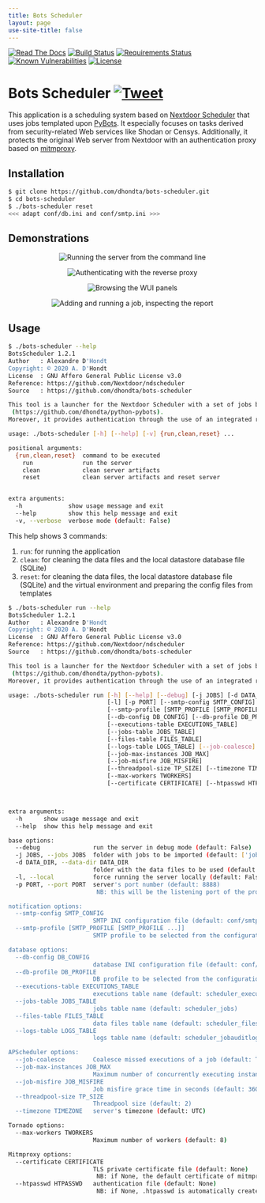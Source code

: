 ```yaml
---
title: Bots Scheduler
layout: page
use-site-title: false
---
```

[![Read The Docs](https://readthedocs.org/projects/bots-scheduler/badge/?version=latest)](https://bots-scheduler.readthedocs.io/en/latest/?badge=latest)
[![Build Status](https://travis-ci.org/dhondta/bots-scheduler.svg?branch=master)](https://travis-ci.org/dhondta/bots-scheduler)
[![Requirements Status](https://requires.io/github/dhondta/bots-scheduler/requirements.svg?branch=master)](https://requires.io/github/dhondta/bots-scheduler/requirements/?branch=master)
[![Known Vulnerabilities](https://snyk.io/test/github/dhondta/bots-scheduler/badge.svg?targetFile=requirements.txt)](https://snyk.io/test/github/dhondta/bots-scheduler?targetFile=requirements.txt)
[![License](https://img.shields.io/badge/license-AGPL%20v3-lightgrey.svg)](https://github.com/dhondta/bots-scheduler/blob/master/LICENSE)

# Bots Scheduler [![Tweet](https://img.shields.io/twitter/url/http/shields.io.svg?style=social)](https://twitter.com/intent/tweet?text=Bots%20Scheduler%20%3a%20A%20cron-like%20Web-based%20security%20task%20scheduler&url=https://github.com/dhondta/bots-scheduler&hashtags=python,cybersecurity,infosec,bots)

This application is a scheduling system based on [Nextdoor Scheduler](https://github.com/Nextdoor/ndscheduler/) that uses jobs templated upon [PyBots](https://github.com/dhondta/pybots/). It especially focuses on tasks derived from security-related Web services like Shodan or Censys. Additionally, it protects the original Web server from Nextdoor with an authentication proxy based on [mitmproxy](https://github.com/mitmproxy/mitmproxy/).

## Installation

```sh
$ git clone https://github.com/dhondta/bots-scheduler.git
$ cd bots-scheduler
$ ./bots-scheduler reset
<<< adapt conf/db.ini and conf/smtp.ini >>>
```

## Demonstrations

<p align="center"><img src="https://raw.githubusercontent.com/dhondta/bots-scheduler/master/docs/demos/running-the-server.gif" alt="Running the server from the command line"></p>

<p align="center"><img src="https://raw.githubusercontent.com/dhondta/bots-scheduler/master/docs/demos/auth-proxy.gif" alt="Authenticating with the reverse proxy"></p>

<p align="center"><img src="https://raw.githubusercontent.com/dhondta/bots-scheduler/master/docs/demos/presentation.gif" alt="Browsing the WUI panels"></p>

<p align="center"><img src="https://raw.githubusercontent.com/dhondta/bots-scheduler/master/docs/demos/adding-and-running-jobs.gif" alt="Adding and running a job, inspecting the report"></p>

## Usage

```sh
$ ./bots-scheduler --help
BotsScheduler 1.2.1
Author   : Alexandre D'Hondt
Copyright: © 2020 A. D'Hondt
License  : GNU Affero General Public License v3.0
Reference: https://github.com/Nextdoor/ndscheduler
Source   : https://github.com/dhondta/bots-scheduler

This tool is a launcher for the Nextdoor Scheduler with a set of jobs based on robots made with PyBots
 (https://github.com/dhondta/python-pybots).
Moreover, it provides authentication through the use of an integrated reverse proxy.

usage: ./bots-scheduler [-h] [--help] [-v] {run,clean,reset} ...

positional arguments:
  {run,clean,reset}  command to be executed
    run              run the server
    clean            clean server artifacts
    reset            clean server artifacts and reset server


extra arguments:
  -h             show usage message and exit
  --help         show this help message and exit
  -v, --verbose  verbose mode (default: False)

```

This help shows 3 commands:

1. `run`: for running the application
2. `clean`: for cleaning the data files and the local datastore database file (SQLite)
3. `reset`: for cleaning the data files, the local datastore database file (SQLite) and the virtual environment and preparing the config files from templates

```sh
$ ./bots-scheduler run --help
BotsScheduler 1.2.1
Author   : Alexandre D'Hondt
Copyright: © 2020 A. D'Hondt
License  : GNU Affero General Public License v3.0
Reference: https://github.com/Nextdoor/ndscheduler
Source   : https://github.com/dhondta/bots-scheduler

This tool is a launcher for the Nextdoor Scheduler with a set of jobs based on robots made with PyBots
 (https://github.com/dhondta/python-pybots).
Moreover, it provides authentication through the use of an integrated reverse proxy.

usage: ./bots-scheduler run [-h] [--help] [--debug] [-j JOBS] [-d DATA_DIR]
                            [-l] [-p PORT] [--smtp-config SMTP_CONFIG]
                            [--smtp-profile [SMTP_PROFILE [SMTP_PROFILE ...]]]
                            [--db-config DB_CONFIG] [--db-profile DB_PROFILE]
                            [--executions-table EXECUTIONS_TABLE]
                            [--jobs-table JOBS_TABLE]
                            [--files-table FILES_TABLE]
                            [--logs-table LOGS_TABLE] [--job-coalesce]
                            [--job-max-instances JOB_MAX]
                            [--job-misfire JOB_MISFIRE]
                            [--threadpool-size TP_SIZE] [--timezone TIMEZONE]
                            [--max-workers TWORKERS]
                            [--certificate CERTIFICATE] [--htpasswd HTPASSWD]



extra arguments:
  -h      show usage message and exit
  --help  show this help message and exit

base options:
  --debug               run the server in debug mode (default: False)
  -j JOBS, --jobs JOBS  folder with jobs to be imported (default: ['jobs'])
  -d DATA_DIR, --data-dir DATA_DIR
                        folder with the data files to be used (default: data)
  -l, --local           force running the server locally (default: False)
  -p PORT, --port PORT  server's port number (default: 8888)
                         NB: this will be the listening port of the proxy, this of the scheduler will be port+1

notification options:
  --smtp-config SMTP_CONFIG
                        SMTP INI configuration file (default: conf/smtp.ini)
  --smtp-profile [SMTP_PROFILE [SMTP_PROFILE ...]]
                        SMTP profile to be selected from the configuration file (default: None)

database options:
  --db-config DB_CONFIG
                        database INI configuration file (default: conf/db.ini)
  --db-profile DB_PROFILE
                        DB profile to be selected from the configuration file (default: sqlite)
  --executions-table EXECUTIONS_TABLE
                        executions table name (default: scheduler_executions)
  --jobs-table JOBS_TABLE
                        jobs table name (default: scheduler_jobs)
  --files-table FILES_TABLE
                        data files table name (default: scheduler_files)
  --logs-table LOGS_TABLE
                        logs table name (default: scheduler_jobauditlogs)

APScheduler options:
  --job-coalesce        Coalesce missed executions of a job (default: True)
  --job-max-instances JOB_MAX
                        Maximum number of concurrently executing instances of a job (default: 3)
  --job-misfire JOB_MISFIRE
                        Job misfire grace time in seconds (default: 3600)
  --threadpool-size TP_SIZE
                        Threadpool size (default: 2)
  --timezone TIMEZONE   server's timezone (default: UTC)

Tornado options:
  --max-workers TWORKERS
                        Maximum number of workers (default: 8)

Mitmproxy options:
  --certificate CERTIFICATE
                        TLS private certificate file (default: None)
                         NB: if None, the default certificate of mitmproxy is used
  --htpasswd HTPASSWD   authentication file (default: None)
                         NB: if None, .htpasswd is automatically created with the DEFAULT_USERS

```
